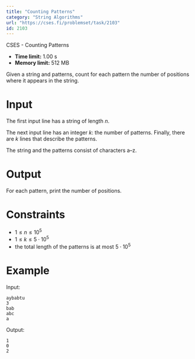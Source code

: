 ```yaml
---
title: "Counting Patterns"
category: "String Algorithms"
url: "https://cses.fi/problemset/task/2103"
id: 2103
---
```


CSES - Counting Patterns

  * **Time limit:** 1.00 s
  * **Memory limit:** 512 MB

Given a string and patterns, count for each pattern the number of positions
where it appears in the string.

# Input

The first input line has a string of length $n$.

The next input line has an integer $k$: the number of patterns. Finally, there
are $k$ lines that describe the patterns.

The string and the patterns consist of characters a–z.

# Output

For each pattern, print the number of positions.

# Constraints

  * $1 \le n \le 10^5$
  * $1 \le k \le 5 \cdot 10^5$
  * the total length of the patterns is at most $5 \cdot 10^5$

# Example

Input:

    
    
    aybabtu
    3
    bab
    abc
    a
    

Output:

    
    
    1
    0
    2
    

